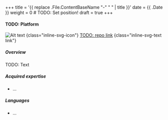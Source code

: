 +++
title = '{{ replace .File.ContentBaseName "-" " " | title }}'
date = {{ .Date }}
weight = 0 # TODO: Set position!
draft = true
+++

#### TODO: Platform

![Alt text](svg/code-slash.svg)
{class="inline-svg-icon"}
[TODO: repo link](https://github.com/puttehi/)
{class="inline-svg-text link"}

##### Overview

TODO: Text

##### Acquired expertise

- ...

##### Languages

- ...

